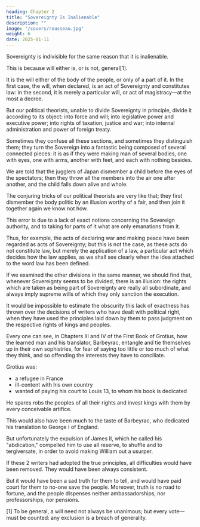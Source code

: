 ```yaml
---
heading: Chapter 2
title: "Sovereignty Is Inalienable"
description: ""
image: "/covers/rousseau.jpg"
weight: 6
date: 2025-01-11
---
```



Sovereignty is indivisible for the same reason that it is inalienable.

This is because will either is, or is not, general[1].

It is the will either of the body of the people, or only of a part of it. In the first case, the will, when declared, is an act of Sovereignty and constitutes law: in the second, it is merely a particular will, or act of magistracy—at the most a decree.

But our political theorists, unable to divide Sovereignty in principle, divide it according to its object: into force and will; into legislative power and executive power; into rights of taxation, justice and war; into internal administration and power of foreign treaty.

Sometimes they confuse all these sections, and sometimes they distinguish them; they turn the Sovereign into a fantastic being composed of several connected pieces: it is as if they were making man of several bodies, one with eyes, one with arms, another with feet, and each with nothing besides.

We are told that the jugglers of Japan dismember a child before the eyes of the spectators; then they throw all the members into the air one after another, and the child falls down alive and whole. 

The conjuring tricks of our political theorists are very like that; they first dismember the body politic by an illusion worthy of a fair, and then join it together again we know not how.

This error is due to a lack of exact notions concerning the Sovereign authority, and to taking for parts of it what are only emanations from it.

Thus, for example, the acts of declaring war and making peace have been regarded as acts of Sovereignty; but this is not the case, as these acts do not constitute law, but merely the application of a law, a particular act which decides how the law applies, as we shall see clearly when the idea attached to the word law has been defined.

If we examined the other divisions in the same manner, we should find that, whenever Sovereignty seems to be divided, there is an illusion: the rights which are taken as being part of Sovereignty are really all subordinate, and always imply supreme wills of which they only sanction the execution.

It would be impossible to estimate the obscurity this lack of exactness has thrown over the decisions of writers who have dealt with political right, when they have used the principles laid down by them to pass judgment on the respective rights of kings and peoples. 

Every one can see, in Chapters III and IV of the First Book of Grotius, how the learned man and his translator, Barbeyrac, entangle and tie themselves up in their own sophistries, for fear of saying too little or too much of what they think, and so offending the interests they have to conciliate.

Grotius was:
- a refugee in France
- ill-content with his own country
- wanted of paying his court to Louis 13, to whom his book is dedicated

He spares robs the peoples of all their rights and invest kings with them by every conceivable artifice.

This would also have been much to the taste of Barbeyrac, who dedicated his translation to George I of England.

But unfortunately the expulsion of James II, which he called his "abdication," compelled him to use all reserve, to shuffle and to tergiversate, in order to avoid making William out a usurper.

If these 2 writers had adopted the true principles, all difficulties would have been removed. They would have been always consistent.

But it would have been a sad truth for them to tell, and would have paid court for them to no-one save the people. Moreover, truth is no road to fortune, and the people dispenses neither ambassadorships, nor professorships, nor pensions.

[1] To be general, a will need not always be unanimous; but every vote—must be counted: any exclusion is a breach of generality.
